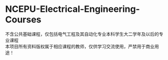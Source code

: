 # NCEPU-Electrical-Engineering-Courses
不含公共基础课程，仅包括电气工程及其自动化专业本科学生大二学年及以后的专业课程  
本项目所有资料版权属于相应课程的教师，仅供学习交流使用，严禁用于商业用途！

